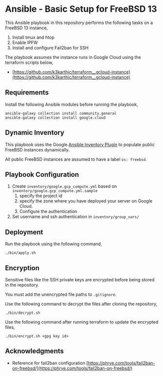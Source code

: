 # Ansible - Basic Setup for FreeBSD 13

This Ansible playbook in this repository performs the following tasks on a FreeBSD 13 instance,
1. Install tmux and htop
1. Enable IPFW
1. Install and configure Fail2ban for SSH

The playbook assumes the instance runs in Google Cloud using the terraform scripts below,
* [https://github.com/k3karthic/terraform__gcloud-instance](https://github.com/k3karthic/terraform__gcloud-instance)

## Requirements

Install the following Ansible modules before running the playbook,
```
ansible-galaxy collection install community.general
ansible-galaxy collection install google.cloud
```

## Dynamic Inventory

This playbook uses the Google [Ansible Inventory Plugin](https://docs.ansible.com/ansible/latest/collections/google/cloud/gcp_compute_inventory.html) to populate public FreeBSD instances dynamically.

All public FreeBSD instances are assumed to have a label `os: freebsd`.

## Playbook Configuration

1. Create `inventory/google.gcp_compute.yml` based on `inventory/google.gcp_compute.yml.sample`
    1. specify the project id
    1. specify the zone where you have deployed your server on Google Cloud.
    1. Configure the authentication
1. Set username and ssh authentication in `inventory/group_vars/`

## Deployment

Run the playbook using the following command,
```
./bin/apply.sh
```

## Encryption

Sensitive files like the SSH private keys are encrypted before being stored in the repository.

You must add the unencrypted file paths to `.gitignore`.

Use the following command to decrypt the files after cloning the repository,

```
./bin/decrypt.sh
```

Use the following command after running terraform to update the encrypted files,

```
./bin/encrypt.sh <gpg key id>
```

## Acknowledgments

* Reference for fail2ban configuration [https://phrye.com/tools/fail2ban-on-freebsd/](https://phrye.com/tools/fail2ban-on-freebsd/)
